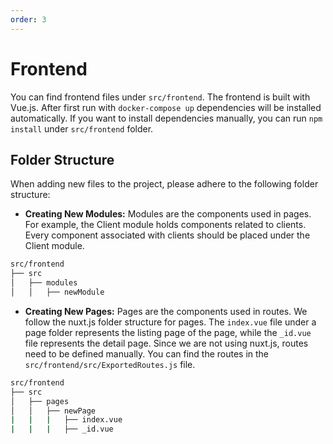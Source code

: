 ```yaml
---
order: 3
---
```


# Frontend

You can find frontend files under `src/frontend`.
The frontend is built with Vue.js.
After first run with `docker-compose up` dependencies will be installed automatically.
If you want to install dependencies manually, you can run `npm install` under `src/frontend` folder.

## Folder Structure

When adding new files to the project, please adhere to the following folder structure:

- **Creating New Modules:**
  Modules are the components used in pages.
  For example, the Client module holds components related to clients.
  Every component associated with clients should be placed under the Client module.

```sh
src/frontend
├── src
│   ├── modules
│   │   ├── newModule
```

- **Creating New Pages:**
  Pages are the components used in routes.
  We follow the nuxt.js folder structure for pages.
  The `index.vue` file under a page folder represents the listing page of the page, while the `_id.vue` file represents the detail page.
  Since we are not using nuxt.js, routes need to be defined manually.
  You can find the routes in the `src/frontend/src/ExportedRoutes.js` file.

```sh
src/frontend
├── src
│   ├── pages
│   │   ├── newPage
|   |   |   ├── index.vue
|   |   |   ├── _id.vue
```
